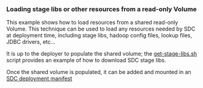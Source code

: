 ### Loading stage libs or other resources from a read-only Volume

This example shows how to load resources from a shared read-only Volume.  This technique can be used to load any resources needed by SDC at deployment time, including stage libs, hadoop config files, lookup files, JDBC drivers, etc... 

It is up to the deployer to populate the shared volume; the [get-stage-libs.sh](https://github.com/onefoursix/sdc-k8s-deployment-with-custom-config/blob/master/examples/example-3/get-stage-libs.sh) script provides an example of how to download SDC stage libs.

Once the shared volume is populated, it can be added and mounted in an [SDC deployment manifest](https://github.com/onefoursix/sdc-k8s-deployment-with-custom-config/blob/master/examples/example-3/sdc.yaml) 

